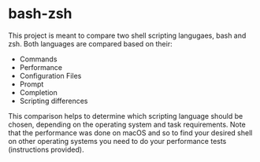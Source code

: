 
# bash-zsh
This project is meant to compare two shell scripting langugaes, bash and zsh. Both languages are compared based on their:
- Commands
- Performance
- Configuration Files
- Prompt
- Completion
- Scripting differences

This comparison helps to determine which scripting language should be chosen, depending on the operating system and task requirements. Note that the performance was done on macOS and so to find your desired shell on other operating systems you need to do your performance tests (instructions provided).

